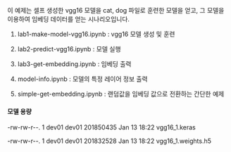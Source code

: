 이 예제는 셀프 생성한 vgg16 모델을 cat, dog 파일로 훈련한 모델을 얻고, 그 모델을 이용하여 임베딩 데이터를 얻는 시나리오입니다.

1. lab1-make-model-vgg16.ipynb : vgg16 모델 생성 및 훈련

2. lab2-predict-vgg16.ipynb : 모델 실행

3. lab3-get-embedding.ipynb : 임베딩 출력

4. model-info.ipynb : 모델의 특정 레이어 정보 출력

5. simple-get-embedding.ipynb : 랜덤값을 임베딩 값으로 전환하는 간단한 예제 

#### 모델 용량

-rw-rw-r--. 1 dev01 dev01 201850435 Jan 13 18:22 vgg16_1.keras

-rw-rw-r--. 1 dev01 dev01 201832528 Jan 13 18:22 vgg16_1.weights.h5
